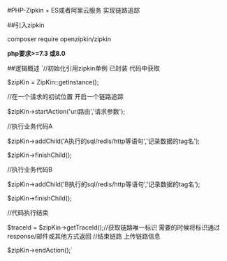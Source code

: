 #PHP-Zipkin + ES或者阿里云服务 实现链路追踪


##引入zipkin

composer require openzipkin/zipkin

**php要求>=7.3 或8.0**


##逻辑概述
`//初始化引用zipkin单例 已封装 代码中获取

$zipKin = ZipKin::getInstance();

//在一个请求的初试位置 开启一个链路追踪

$zipKin->startAction('uri路由','请求参数');

//执行业务代码A

$zipKin->addChild('A执行的sql/redis/http等语句','记录数据的tag名');

$zipKin->finishChild();

//执行业务代码B

$zipKin->addChild('B执行的sql/redis/http等语句','记录数据的tag名');

$zipKin->finishChild();

//代码执行结束

$traceId = $zipKin->getTraceId();//获取链路唯一标识  需要的时候将标识通过response/邮件或其他方式返回
//结束链路 上传链路信息

$zipKin->endAction();`










